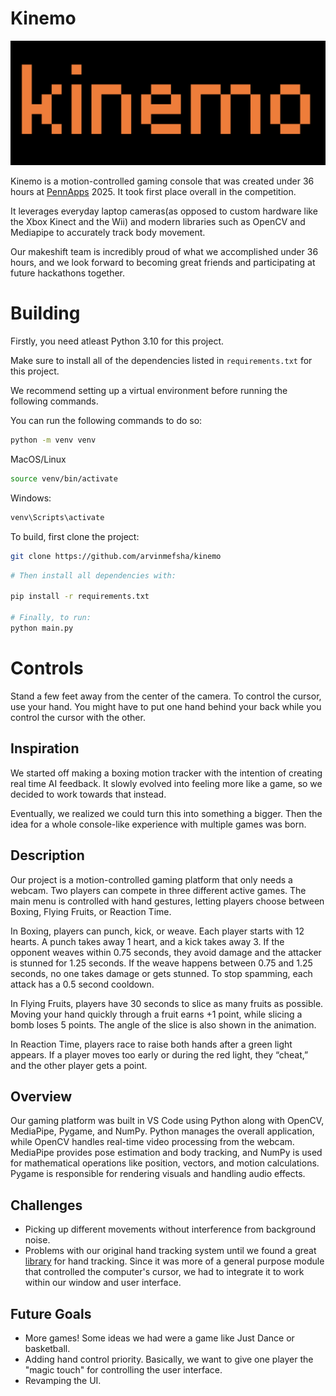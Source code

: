 # Kinemo

![alt text](assets/logo.png)

Kinemo is a motion-controlled gaming console that was created under 36 hours at [PennApps](https://pennapps.com/) 2025. It took first place overall in the competition.  

It leverages everyday laptop cameras(as opposed to custom hardware like the Xbox Kinect and the Wii) and modern libraries such as OpenCV and Mediapipe to accurately track body movement. 

Our makeshift team is incredibly proud of what we accomplished under 36 hours, and we look forward to becoming great friends and participating at future hackathons together.

# Building

Firstly, you need atleast Python 3.10 for this project.

Make sure to install all of the dependencies listed in `requirements.txt` for this project.

We recommend setting up a virtual environment before running the following commands. 

You can run the following commands to do so:

```bash
python -m venv venv
```

MacOS/Linux
```bash
source venv/bin/activate
```
Windows:
```bash
venv\Scripts\activate
```


To build, first clone the project:
```bash
git clone https://github.com/arvinmefsha/kinemo
```

```bash
# Then install all dependencies with:

pip install -r requirements.txt

# Finally, to run:
python main.py
```

# Controls

Stand a few feet away from the center of the camera. To control the cursor, use your hand. You might have to put one hand behind your back while you control the cursor with the other. 

## Inspiration

We started off making a boxing motion tracker with the intention of creating real time AI feedback. It slowly evolved into feeling more like a game, so we decided to work towards that instead.

Eventually, we realized we could turn this into something a bigger. Then the idea for a whole console-like experience with multiple games was born. 

## Description

Our project is a motion-controlled gaming platform that only needs a webcam. Two players can compete in three different active games. The main menu is controlled with hand gestures, letting players choose between Boxing, Flying Fruits, or Reaction Time.

In Boxing, players can punch, kick, or weave. Each player starts with 12 hearts. A punch takes away 1 heart, and a kick takes away 3. If the opponent weaves within 0.75 seconds, they avoid damage and the attacker is stunned for 1.25 seconds. If the weave happens between 0.75 and 1.25 seconds, no one takes damage or gets stunned. To stop spamming, each attack has a 0.5 second cooldown.

In Flying Fruits, players have 30 seconds to slice as many fruits as possible. Moving your hand quickly through a fruit earns +1 point, while slicing a bomb loses 5 points. The angle of the slice is also shown in the animation.

In Reaction Time, players race to raise both hands after a green light appears. If a player moves too early or during the red light, they “cheat,” and the other player gets a point.

## Overview

Our gaming platform was built in VS Code using Python along with OpenCV, MediaPipe, Pygame, and NumPy. Python manages the overall application, while OpenCV handles real-time video processing from the webcam. MediaPipe provides pose estimation and body tracking, and NumPy is used for mathematical operations like position, vectors, and motion calculations. Pygame is responsible for rendering visuals and handling audio effects.

## Challenges

* Picking up different movements without interference from background noise.
* Problems with our original hand tracking system until we found a great [library](https://github.com/small-cactus/handTrack) for hand tracking. Since it was more of a general purpose module that controlled the computer's cursor, we had to integrate it to work within our window and user interface. 

## Future Goals

* More games! Some ideas we had were a game like Just Dance or basketball. 
* Adding hand control priority. Basically, we want to give one player the "magic touch" for controlling the user interface.
* Revamping the UI.

